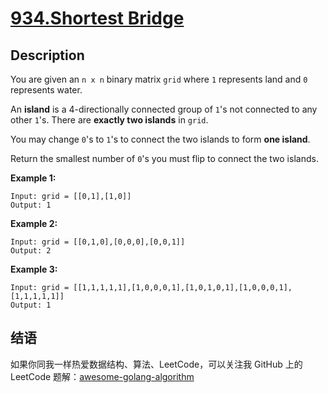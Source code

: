 # [934.Shortest Bridge][title]

## Description
You are given an `n x n` binary matrix `grid` where `1` represents land and `0` represents water.

An **island** is a 4-directionally connected group of `1`'s not connected to any other `1`'s. There are **exactly two islands** in `grid`.

You may change `0`'s to `1`'s to connect the two islands to form **one island**.

Return the smallest number of `0`'s you must flip to connect the two islands.

 
**Example 1:**

```
Input: grid = [[0,1],[1,0]]
Output: 1
```

**Example 2:**

```
Input: grid = [[0,1,0],[0,0,0],[0,0,1]]
Output: 2
```

**Example 3:**

```
Input: grid = [[1,1,1,1,1],[1,0,0,0,1],[1,0,1,0,1],[1,0,0,0,1],[1,1,1,1,1]]
Output: 1
```

## 结语

如果你同我一样热爱数据结构、算法、LeetCode，可以关注我 GitHub 上的 LeetCode 题解：[awesome-golang-algorithm][me]

[title]: https://leetcode.com/problems/shortest-bridge/
[me]: https://github.com/kylesliu/awesome-golang-algorithm
